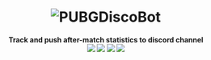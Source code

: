 <h1 align="center">
  <img src="https://raw.githubusercontent.com/glmn/PUBGDiscoBot/v3-scratch/logo.png" alt="PUBGDiscoBot">
  <br>
</h1>

<h4 align="center">
    Track and push after-match statistics to discord channel<br>
    <img src="https://img.shields.io/github/last-commit/glmn/PUBGDiscoBot?style=flat-square">
    <img src="https://img.shields.io/static/v1?label=library&message=discord.py&color=brightgreen&style=flat-square">
    <img src="https://img.shields.io/static/v1?label=library&message=pubg_python&color=brightgreen&style=flat-square">
    <img src="https://img.shields.io/discord/608550740612349952?label=discord&style=flat-square">  
</h4>